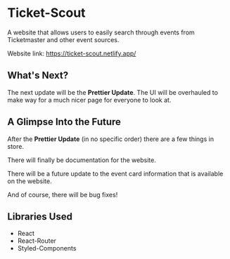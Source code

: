 # Ticket-Scout

A website that allows users to easily search through events from Ticketmaster and other event sources.

Website link: https://ticket-scout.netlify.app/

## What's Next?

The next update will be the <b>Prettier Update</b>. The UI will be overhauled to make way for a much nicer page for everyone to look at.

## A Glimpse Into the Future

After the <b>Prettier Update</b> (in no specific order) there are a few things in store.

There will finally be documentation for the website.

There will be a future update to the event card information that is available on the website.

And of course, there will be bug fixes!

## Libraries Used

-   React
-   React-Router
-   Styled-Components
